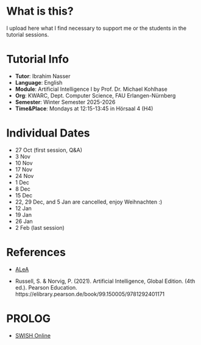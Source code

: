 # What is this?
I upload here what I find necessary to support me or the students in the tutorial sessions.

# Tutorial Info
- **Tutor**: Ibrahim Nasser
- **Language**: English
- **Module**: Artificial Intelligence I by Prof. Dr. Michael Kohlhase
- **Org**: KWARC, Dept. Computer Science, FAU Erlangen-Nürnberg
- **Semester**: Winter Semester 2025-2026
- **Time&Place**: Mondays at 12:15-13:45 in Hörsaal 4 (H4)

# Individual Dates
- 27 Oct (first session, Q&A)
- 3 Nov
- 10 Nov
- 17 Nov
- 24 Nov
- 1 Dec
- 8 Dec
- 15 Dec
- 22, 29 Dec, and 5 Jan are cancelled, enjoy Weihnachten :)
- 12 Jan
- 19 Jan
- 26 Jan
- 2 Feb (last session)

# References
- [ALeA](https://courses.voll-ki.fau.de/course-home/ai-1)
- <p>Russell, S. & Norvig, P. (2021). Artificial Intelligence, Global Edition. (4th ed.). Pearson Education. https://elibrary.pearson.de/book/99.150005/9781292401171</p>

# PROLOG
- [SWISH Online](https://swish.swi-prolog.org/)
